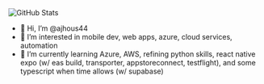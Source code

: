 <!-- GitHub Stats -->
<img src="https://github-readme-stats.vercel.app/api?username=johndoe&show_icons=true&theme=dark" alt="GitHub Stats" />

- 👋 Hi, I’m @ajhous44
- 👀 I’m interested in mobile dev, web apps, azure, cloud services, automation
- 🌱 I’m currently learning Azure, AWS, refining python skills, react native expo (w/ eas build, transporter, appstoreconnect, testflight), and some typescript when time allows (w/ supabase)

<!---
ajhous44/ajhous44 is a ✨ special ✨ repository because its `README.md` (this file) appears on your GitHub profile.
You can click the Preview link to take a look at your changes.
--->

